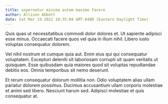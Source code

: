 ```yaml
---
title: aspernatur minima autem maxime facere
author: Allison Abbott
date: Sat Mar 19 2022 10:35:04 GMT-0400 (Eastern Daylight Time)
---
```

Quis quas ut necessitatibus commodi dolor dolores et. Ut sapiente adipisci esse minus. Occaecati facere quos vel quia in illum nihil. Libero iusto voluptas consequatur dolorem.

 Vel nihil nostrum et cumque quia aut. Enim eius qui qui consequatur voluptatem. Excepturi deleniti sit laboriosam corrupti sit quam veritatis ut quisquam. Esse quibusdam quia maiores quod sit voluptas repudiandae debitis eos. Omnis temporibus sit nemo deserunt.

 Et rerum consequatur dolorum mollitia non. Odio voluptatem alias ullam pariatur dolorem possimus. Ducimus accusantium ullam corporis molestiae et animi sed libero. Nesciunt harum sed. Adipisci molestiae et quis consequatur at.